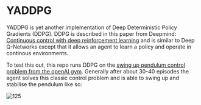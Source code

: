 # YADDPG

YADDPG is yet another implementation of Deep Deterministic Policy Gradients (DDPG). DDPG is described in this paper from Deepmind: [Continuous control with deep reinforcement learning](https://arxiv.org/abs/1509.02971) and is similar to Deep Q-Networks except that it allows an agent to learn a policy and operate in continous environments.

To test this out, this repo runs DDPG on the [swing up pendulum control problem from the openAI gym](https://gym.openai.com/envs/Pendulum-v0/). Generally after about 30-40 episodes the agent solves this classic control problem and is able to swing up and stabilise the pendulum like so:

![125](https://user-images.githubusercontent.com/2457362/36352295-0b57ffd6-14fa-11e8-82bd-effc2794d479.gif)
